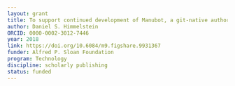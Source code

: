 ```yaml
---
layout: grant
title: To support continued development of Manubot, a git-native authoring tool for scientific manuscripts
author: Daniel S. Himmelstein
ORCID: 0000-0002-3012-7446
year: 2018
link: https://doi.org/10.6084/m9.figshare.9931367
funder: Alfred P. Sloan Foundation
program: Technology
discipline: scholarly publishing
status: funded
---
```

